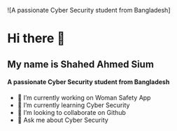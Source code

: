 ![A passionate Cyber Security student from Bangladesh]
# Hi there 👋
## My name is Shahed Ahmed Sium
#### A passionate Cyber Security student from Bangladesh

- 🔭 I’m currently working on Woman Safety App 
- 🌱 I’m currently learning Cyber Security 
- 👯 I’m looking to collaborate on Github 
- 💬 Ask me about Cyber Security 

